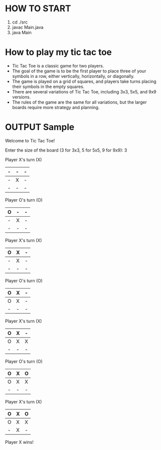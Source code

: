 # HOW TO START

1. cd ./src
2. javac Main.java
3. java Main

# How to play my tic tac toe
- Tic Tac Toe is a classic game for two players.
- The goal of the game is to be the first player to place three of your symbols in a row, either vertically, horizontally, or diagonally.
- The game is played on a grid of squares, and players take turns placing their symbols in the empty squares.
- There are several variations of Tic Tac Toe, including 3x3, 5x5, and 9x9 versions.
- The rules of the game are the same for all variations, but the larger boards require more strategy and planning.

# OUTPUT Sample

Welcome to Tic Tac Toe!

Enter the size of the board (3 for 3x3, 5 for 5x5, 9 for 9x9): 3

Player X's turn (X)

| - | - | - |
|---|---|---|
| - | X | - |
| - | - | - |

Player O's turn (O)

| O | - | - |
|---|---|---|
| - | X | - |
| - | - | - |

Player X's turn (X)

| O | X | - |
|---|---|---|
| - | X | - |
| - | - | - |

Player O's turn (O)

| O | X | - |
|---|---|---|
| O | X | - |
| - | - | - |

Player X's turn (X)

| O | X | - |
|---|---|---|
| O | X | X |
| - | - | - |

Player O's turn (O)

| O | X | O |
|---|---|---|
| O | X | X |
| - | - | - |

Player X's turn (X)

| O | X | O |
|---|---|---|
| O | X | X |
| - | X | - |

Player X wins!
